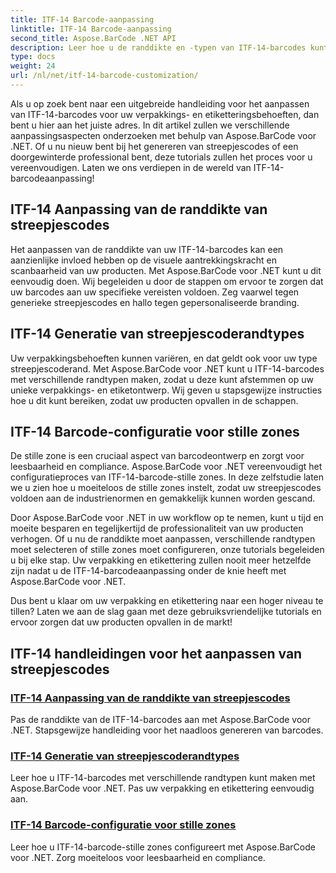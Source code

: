 ```yaml
---
title: ITF-14 Barcode-aanpassing
linktitle: ITF-14 Barcode-aanpassing
second_title: Aspose.BarCode .NET API
description: Leer hoe u de randdikte en -typen van ITF-14-barcodes kunt aanpassen met Aspose.BarCode voor .NET. Optimaliseer moeiteloos uw verpakking en etikettering.
type: docs
weight: 24
url: /nl/net/itf-14-barcode-customization/
---
```

Als u op zoek bent naar een uitgebreide handleiding voor het aanpassen van ITF-14-barcodes voor uw verpakkings- en etiketteringsbehoeften, dan bent u hier aan het juiste adres. In dit artikel zullen we verschillende aanpassingsaspecten onderzoeken met behulp van Aspose.BarCode voor .NET. Of u nu nieuw bent bij het genereren van streepjescodes of een doorgewinterde professional bent, deze tutorials zullen het proces voor u vereenvoudigen. Laten we ons verdiepen in de wereld van ITF-14-barcodeaanpassing!

## ITF-14 Aanpassing van de randdikte van streepjescodes
Het aanpassen van de randdikte van uw ITF-14-barcodes kan een aanzienlijke invloed hebben op de visuele aantrekkingskracht en scanbaarheid van uw producten. Met Aspose.BarCode voor .NET kunt u dit eenvoudig doen. Wij begeleiden u door de stappen om ervoor te zorgen dat uw barcodes aan uw specifieke vereisten voldoen. Zeg vaarwel tegen generieke streepjescodes en hallo tegen gepersonaliseerde branding.

## ITF-14 Generatie van streepjescoderandtypes
Uw verpakkingsbehoeften kunnen variëren, en dat geldt ook voor uw type streepjescoderand. Met Aspose.BarCode voor .NET kunt u ITF-14-barcodes met verschillende randtypen maken, zodat u deze kunt afstemmen op uw unieke verpakkings- en etiketontwerp. Wij geven u stapsgewijze instructies hoe u dit kunt bereiken, zodat uw producten opvallen in de schappen.

## ITF-14 Barcode-configuratie voor stille zones
De stille zone is een cruciaal aspect van barcodeontwerp en zorgt voor leesbaarheid en compliance. Aspose.BarCode voor .NET vereenvoudigt het configuratieproces van ITF-14-barcode-stille zones. In deze zelfstudie laten we u zien hoe u moeiteloos de stille zones instelt, zodat uw streepjescodes voldoen aan de industrienormen en gemakkelijk kunnen worden gescand.

Door Aspose.BarCode voor .NET in uw workflow op te nemen, kunt u tijd en moeite besparen en tegelijkertijd de professionaliteit van uw producten verhogen. Of u nu de randdikte moet aanpassen, verschillende randtypen moet selecteren of stille zones moet configureren, onze tutorials begeleiden u bij elke stap. Uw verpakking en etikettering zullen nooit meer hetzelfde zijn nadat u de ITF-14-barcodeaanpassing onder de knie heeft met Aspose.BarCode voor .NET.

Dus bent u klaar om uw verpakking en etikettering naar een hoger niveau te tillen? Laten we aan de slag gaan met deze gebruiksvriendelijke tutorials en ervoor zorgen dat uw producten opvallen in de markt!
## ITF-14 handleidingen voor het aanpassen van streepjescodes
### [ITF-14 Aanpassing van de randdikte van streepjescodes](./itf-14-barcode-border-thickness-customization/)
Pas de randdikte van de ITF-14-barcodes aan met Aspose.BarCode voor .NET. Stapsgewijze handleiding voor het naadloos genereren van barcodes.
### [ITF-14 Generatie van streepjescoderandtypes](./itf-14-barcode-border-type-generation/)
Leer hoe u ITF-14-barcodes met verschillende randtypen kunt maken met Aspose.BarCode voor .NET. Pas uw verpakking en etikettering eenvoudig aan.
### [ITF-14 Barcode-configuratie voor stille zones](./itf-14-barcode-quiet-zone-configuration/)
Leer hoe u ITF-14-barcode-stille zones configureert met Aspose.BarCode voor .NET. Zorg moeiteloos voor leesbaarheid en compliance.